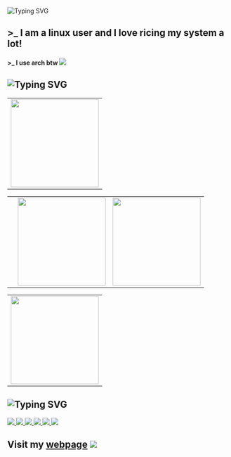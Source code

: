 

![Typing SVG](https://readme-typing-svg.herokuapp.com?color=%2336BCF7&size=50&center=true&vCenter=true&multiline=true&width=900&height=150&lines=Hello!)

## >_ I am a linux user and I love ricing my system a lot!
#### >_ I use arch btw <img src="https://img.icons8.com/external-tal-revivo-duo-tal-revivo/25/undefined/external-arch-linux-composed-of-nonfree-and-open-source-software-logo-duo-tal-revivo.png"/>


## ![Typing SVG](https://readme-typing-svg.herokuapp.com?color=719FB0&lines=Github+stats%3A)

<table width="110%" align="center">
  <tr>
    <td>
<img height="200em" src="http://github-profile-summary-cards.vercel.app/api/cards/stats?username=safuan12616&theme=nord_dark" />
 </td>
  </tr>
 </table>
<table width="110%" align="center">
  <tr>
    <td>
<td> <img height="200 em" src="http://github-profile-summary-cards.vercel.app/api/cards/repos-per-language?username=safuan12616&theme=nord_dark"/> </td>
 <td> <img height="200 em" src="http://github-profile-summary-cards.vercel.app/api/cards/most-commit-language?username=safuan12616&theme=nord_dark"/> </td> 
 </td>
  </tr>
 </table>

<table witdth="100%" align="center">
  <tr>
  <td> <img height="200em" src="http://github-profile-summary-cards.vercel.app/api/cards/profile-details?username=safuan12616&theme=nord_dark" />
 </td>
  </tr>
<table>

## ![Typing SVG](https://readme-typing-svg.herokuapp.com?color=719FB0&lines=Favourite+Languages:)

<p align="left">
<a href="https://www.python.org" target="_blank"> <img src="https://img.icons8.com/external-flaticons-lineal-color-flat-icons/64/undefined/external-python-mobile-app-development-flaticons-lineal-color-flat-icons-4.png"/> </a>
<a href="https://www.javascript.com/" target="_blank"> <img src="https://img.icons8.com/external-flaticons-lineal-color-flat-icons/64/undefined/external-javascript-mobile-app-development-flaticons-lineal-color-flat-icons.png"/> </a>
<a href="https://www.java.com/en/" target="_blank"> <img src="https://img.icons8.com/external-flaticons-lineal-color-flat-icons/64/undefined/external-java-mobile-app-development-flaticons-lineal-color-flat-icons-4.png"/> </a>
<a href="https://www.w3schools.com/html/" target="_blank"> <img src="https://img.icons8.com/external-flaticons-lineal-color-flat-icons/64/undefined/external-html-mobile-app-development-flaticons-lineal-color-flat-icons-4.png"/> </a>
<a href="https://www.w3schools.com/css/" target="_blank"> <img src="https://img.icons8.com/external-flaticons-lineal-color-flat-icons/64/undefined/external-css-mobile-app-development-flaticons-lineal-color-flat-icons-4.png"/> </a>
<a href="https://www.php.net/" target="_blank"> <img src="https://img.icons8.com/external-flaticons-lineal-color-flat-icons/64/undefined/external-php-computer-science-flaticons-lineal-color-flat-icons.png"/> </a>

</p>

## Visit my [webpage](https://legendlife.github.io/) <img src="https://img.icons8.com/external-flatarticons-blue-flatarticons/65/undefined/external-clover-leaf-saint-patrick-flatarticons-blue-flatarticons-1.png"/>
